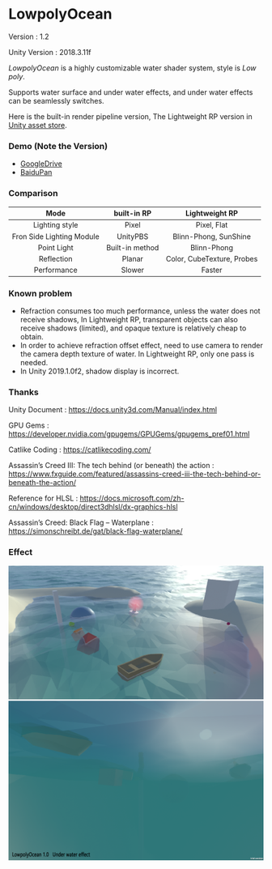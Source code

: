 # LowpolyOcean

Version : 1.2

Unity Version : 2018.3.11f

_LowpolyOcean_ is a highly customizable water shader system, style is _Low poly_.

Supports water surface and under water effects, and under water effects can be seamlessly switches.

Here is the built-in render pipeline version, The Lightweight RP version in [Unity asset store](https://assetstore.unity.com/packages/slug/134311).

### Demo  (Note the Version)
- [GoogleDrive](https://drive.google.com/drive/folders/1velKf2LdrW4I9dhpaCaa2XS_lD5siBMy)
- [BaiduPan](https://pan.baidu.com/s/1i-1KVi470Ro2tEPD6TGuEQ)

### Comparison

| Mode | built-in RP | Lightweight RP |
| :--: | :--: | :--: |
| Lighting style | Pixel | Pixel, Flat |
| Fron Side Lighting Module | UnityPBS | Blinn-Phong, SunShine |
| Point Light | Built-in method | Blinn-Phong |
| Reflection | Planar | Color, CubeTexture, Probes |
| Performance | Slower | Faster |

### Known problem
* Refraction consumes too much performance, unless the water does not receive shadows, In Lightweight RP, transparent objects can also receive shadows (limited), and opaque texture is relatively cheap to obtain.
* In order to achieve refraction offset effect, need to use camera to render the camera depth texture of water. In Lightweight RP, only one pass is needed.
* In Unity 2019.1.0f2, shadow display is incorrect.

### Thanks

Unity Document : https://docs.unity3d.com/Manual/index.html

GPU Gems : https://developer.nvidia.com/gpugems/GPUGems/gpugems_pref01.html

Catlike Coding : https://catlikecoding.com/

Assassin’s Creed III: The tech behind (or beneath) the action : https://www.fxguide.com/featured/assassins-creed-iii-the-tech-behind-or-beneath-the-action/

Reference for HLSL : https://docs.microsoft.com/zh-cn/windows/desktop/direct3dhlsl/dx-graphics-hlsl

Assassin’s Creed: Black Flag – Waterplane : https://simonschreibt.de/gat/black-flag-waterplane/

### Effect

![1](https://github.com/JiongXiaGu/LowpolyOcean/blob/master/Image/FaFaFa.png)
![2](https://github.com/JiongXiaGu/LowpolyOcean/blob/master/Image/636799873936840380.png)
